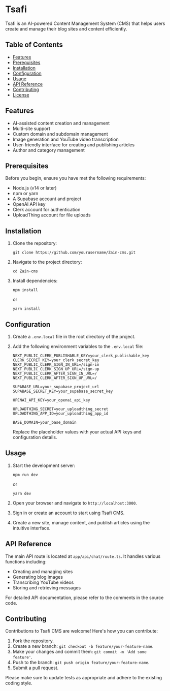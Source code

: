 # Tsafi

Tsafi is an AI-powered Content Management System (CMS) that helps users create and manage their blog sites and content efficiently.

## Table of Contents

- [Features](#features)
- [Prerequisites](#prerequisites)
- [Installation](#installation)
- [Configuration](#configuration)
- [Usage](#usage)
- [API Reference](#api-reference)
- [Contributing](#contributing)
- [License](#license)

## Features

- AI-assisted content creation and management
- Multi-site support
- Custom domain and subdomain management
- Image generation and YouTube video transcription
- User-friendly interface for creating and publishing articles
- Author and category management

## Prerequisites

Before you begin, ensure you have met the following requirements:

- Node.js (v14 or later)
- npm or yarn
- A Supabase account and project
- OpenAI API key
- Clerk account for authentication
- UploadThing account for file uploads

## Installation

1. Clone the repository:
   ```
   git clone https://github.com/yourusername/Zain-cms.git
   ```

2. Navigate to the project directory:
   ```
   cd Zain-cms
   ```

3. Install dependencies:
   ```
   npm install
   ```
   or
   ```
   yarn install
   ```

## Configuration

1. Create a `.env.local` file in the root directory of the project.

2. Add the following environment variables to the `.env.local` file:
   ```
   NEXT_PUBLIC_CLERK_PUBLISHABLE_KEY=your_clerk_publishable_key
   CLERK_SECRET_KEY=your_clerk_secret_key
   NEXT_PUBLIC_CLERK_SIGN_IN_URL=/sign-in
   NEXT_PUBLIC_CLERK_SIGN_UP_URL=/sign-up
   NEXT_PUBLIC_CLERK_AFTER_SIGN_IN_URL=/
   NEXT_PUBLIC_CLERK_AFTER_SIGN_UP_URL=/

   SUPABASE_URL=your_supabase_project_url
   SUPABASE_SECRET_KEY=your_supabase_secret_key

   OPENAI_API_KEY=your_openai_api_key

   UPLOADTHING_SECRET=your_uploadthing_secret
   UPLOADTHING_APP_ID=your_uploadthing_app_id

   BASE_DOMAIN=your_base_domain
   ```

   Replace the placeholder values with your actual API keys and configuration details.

## Usage

1. Start the development server:
   ```
   npm run dev
   ```
   or
   ```
   yarn dev
   ```

2. Open your browser and navigate to `http://localhost:3000`.

3. Sign in or create an account to start using Tsafi CMS.

4. Create a new site, manage content, and publish articles using the intuitive interface.

## API Reference

The main API route is located at `app/api/chat/route.ts`. It handles various functions including:

- Creating and managing sites
- Generating blog images
- Transcribing YouTube videos
- Storing and retrieving messages

For detailed API documentation, please refer to the comments in the source code.

## Contributing

Contributions to Tsafi CMS are welcome! Here's how you can contribute:

1. Fork the repository.
2. Create a new branch: `git checkout -b feature/your-feature-name`.
3. Make your changes and commit them: `git commit -m 'Add some feature'`.
4. Push to the branch: `git push origin feature/your-feature-name`.
5. Submit a pull request.

Please make sure to update tests as appropriate and adhere to the existing coding style.
